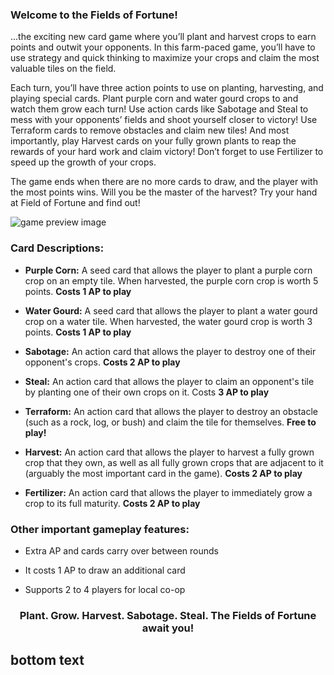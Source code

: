 ### Welcome to the Fields of Fortune!

...the exciting new card game where you’ll plant and harvest crops to earn points and outwit your opponents. In this farm-paced game, you’ll have to use strategy and quick thinking to maximize your crops and claim the most valuable tiles on the field.

Each turn, you’ll have three action points to use on planting, harvesting, and playing special cards. Plant purple corn and water gourd crops to and watch them grow each turn! Use action cards like Sabotage and Steal to mess with your opponents’ fields and shoot yourself closer to victory! Use Terraform cards to remove obstacles and claim new tiles! And most importantly, play Harvest cards on your fully grown plants to reap the rewards of your hard work and claim victory! Don’t forget to use Fertilizer to speed up the growth of your crops.

The game ends when there are no more cards to draw, and the player with the most points wins. Will you be the master of the harvest? Try your hand at Field of Fortune and find out!

![game preview image](https://user-images.githubusercontent.com/13614780/211246036-d216ddf1-c8fe-4a89-be7c-2b6cb5cfe9f7.png)

### Card Descriptions:

- **Purple Corn:** A seed card that allows the player to plant a purple corn crop on an empty tile. When harvested, the purple corn crop is worth 5 points. **Costs 1 AP to play**

- **Water Gourd:** A seed card that allows the player to plant a water gourd crop on a water tile. When harvested, the water gourd crop is worth 3 points. **Costs 1 AP to play**

- **Sabotage:** An action card that allows the player to destroy one of their opponent's crops. **Costs 2 AP to play**

- **Steal:** An action card that allows the player to claim an opponent's tile by planting one of their own crops on it. Costs **3 AP to play**

- **Terraform:** An action card that allows the player to destroy an obstacle (such as a rock, log, or bush) and claim the tile for themselves. **Free to play!**

- **Harvest:** An action card that allows the player to harvest a fully grown crop that they own, as well as all fully grown crops that are adjacent to it (arguably the most important card in the game). **Costs 2 AP to play**

- **Fertilizer:** An action card that allows the player to immediately grow a crop to its full maturity. **Costs 2 AP to play**

### Other important gameplay features:

- Extra AP and cards carry over between rounds

- It costs 1 AP to draw an additional card

- Supports 2 to 4 players for local co-op

<h3 align="center">Plant. Grow. Harvest. Sabotage. Steal. The Fields of Fortune await you!<h3/>

## bottom text
